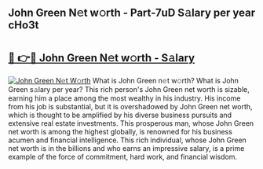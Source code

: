 ## John Green N𝚎t w𝚘rth - Part-7uD S𝚊lary per year cHo3t

# <h2><a href="http://gc3xesg.nevu.top/?p=John+Green">🔗 👉🔴 John Green N𝚎t w𝚘rth - S𝚊lary</a></h2>

[![John Green N𝚎t W𝚘rth](https://i.imgur.com/Oavwk0R.jpeg)](http://gc3xesg.nevu.top/?p=John+Green)
What is John Green n𝚎t w𝚘rth? What is John Green s𝚊lary per year?
This rich person's John Green net worth is sizable, earning him a place among the most wealthy in his industry. His income from his job is substantial, but it is overshadowed by John Green net worth, which is thought to be amplified by his diverse business pursuits and extensive real estate investments. This prosperous man, whose John Green net worth is among the highest globally, is renowned for his business acumen and financial intelligence. This rich individual, whose John Green net worth is in the billions and who earns an impressive salary, is a prime example of the force of commitment, hard work, and financial wisdom.
